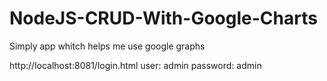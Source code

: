 # NodeJS-CRUD-With-Google-Charts
Simply app whitch helps me use google graphs

http://localhost:8081/login.html
user: admin
password: admin

